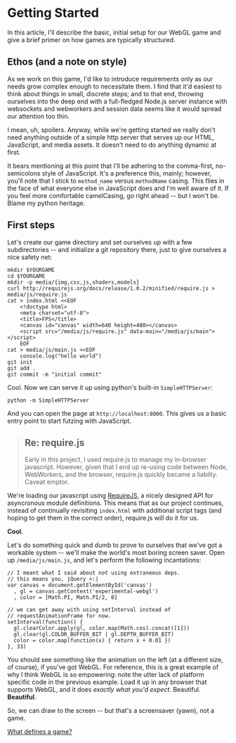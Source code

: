 # Getting Started

In this article, I'll describe the basic, initial setup for our WebGL game and give a brief primer
on how games are typically structured.

## Ethos (and a note on style)

As we work on this game, I'd like to introduce requirements only as our needs grow complex enough to
necessitate them. I find that it'd easiest to think about things in small, discrete steps; and to that
end, throwing ourselves into the deep end with a full-fledged Node.js server instance with websockets
and webworkers and session data seems like it would spread our attention too thin. 

I mean, uh, spoilers. Anyway, while we're getting started we really don't need anything outside of
a simple http server that serves up our HTML, JavaScript, and media assets. It doesn't need to do
anything dynamic at first.

It bears mentioning at this point that I'll be adhering to the comma-first, no-semicolons style of JavaScript.
It's a preference this, mainly; however, you'll note that I stick to `method_name` versus `methodName` 
casing. This flies in the face of what everyone else in JavaScript does and I'm well aware of it. If you
feel more comfortable camelCasing, go right ahead -- but I won't be. Blame my python heritage.

## First steps

Let's create our game directory and set ourselves up with a few subdirectories -- and initialize a git
repository there, just to give ourselves a nice safety net:

    mkdir $YOURGAME
    cd $YOURGAME
    mkdir -p media/{img,css,js,shaders,models}
    curl http://requirejs.org/docs/release/1.0.2/minified/require.js > media/js/require.js
    cat > index.html <<EOF
        <!doctype html>
        <meta charset="utf-8">
        <title>FPS</title>
        <canvas id="canvas" width=640 height=480></canvas>
        <script src="/media/js/require.js" data-main="/media/js/main"></script>
        EOF
    cat > media/js/main.js <<EOF
        console.log("hello world")
    git init
    git add .
    git commit -m "initial commit"

Cool. Now we can serve it up using python's built-in `SimpleHTTPServer`:

    python -m SimpleHTTPServer

And you can open the page at `http://localhost:8000`. This gives us a basic entry point to start futzing
with JavaScript.

> ## Re: require.js
> Early in this project, I used require.js to manage my in-browser javascript.
> However, given that I end up re-using code between Node, WebWorkers, and the browser,
> require.js quickly became a liabilty. Caveat emptor.

We're loading our javascript using [RequireJS](http://requirejs.org/), a nicely designed API for asyncronous
module definitions. This means that as our project continues, instead of continually revisiting `index.html`
with additional script tags (and hoping to get them in the correct order), require.js will do it for us.

**Cool.**

Let's do something quick and dumb to prove to ourselves that we've got a workable system -- we'll make the world's
most boring screen saver. Open up `/media/js/main.js`, and let's perform the following incantations:

    // I meant what I said about not using extraneous deps.
    // this means you, jQuery >:| 
    var canvas = document.getElementById('canvas')
      , gl = canvas.getContext('experimental-webgl')
      , color = [Math.PI, Math.PI/2, 0]

    // we can get away with using setInterval instead of
    // requestAnimationFrame for now.
    setInterval(function() {
      gl.clearColor.apply(gl, color.map(Math.cos).concat([1]))
      gl.clear(gl.COLOR_BUFFER_BIT | gl.DEPTH_BUFFER_BIT)
      color = color.map(function(x) { return x + 0.01 })
    }, 33)


<canvas id="canvas" class="imgleft" style="background:#CCC"></canvas>
<script type="text/javascript">
    // I meant what I said about not using extraneous deps.
    // this means you, jQuery >:| 
    var canvas = document.getElementById('canvas')
      , gl = canvas.getContext('experimental-webgl')
      , color = [Math.PI, Math.PI/2, 0]

    // we can get away with using setInterval instead of
    // requestAnimationFrame for now.
    setInterval(function() {
      gl.clearColor.apply(gl, color.map(Math.cos).concat([1]))
      gl.clear(gl.COLOR_BUFFER_BIT | gl.DEPTH_BUFFER_BIT)
      color = color.map(function(x) { return x + 0.01 })
    }, 33)
</script>

You should see something like the animation on the left (at a different size, of course), if you've got WebGL.
For reference, this is a great example of why I think WebGL is so empowering: note the utter lack of platform
specific code in the previous example. Load it up in any browser that supports WebGL, and it does 
*exactly what you'd expect*. Beautiful. **Beautiful**.

So, we can draw to the screen -- but that's a screensaver (yawn), not a game.

[What defines a game?](#game-loops)
